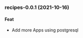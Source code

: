 
<a name="recipes-0.0.1"></a>
### recipes-0.0.1 (2021-10-16)

#### Feat

* Add more Apps using postgresql
